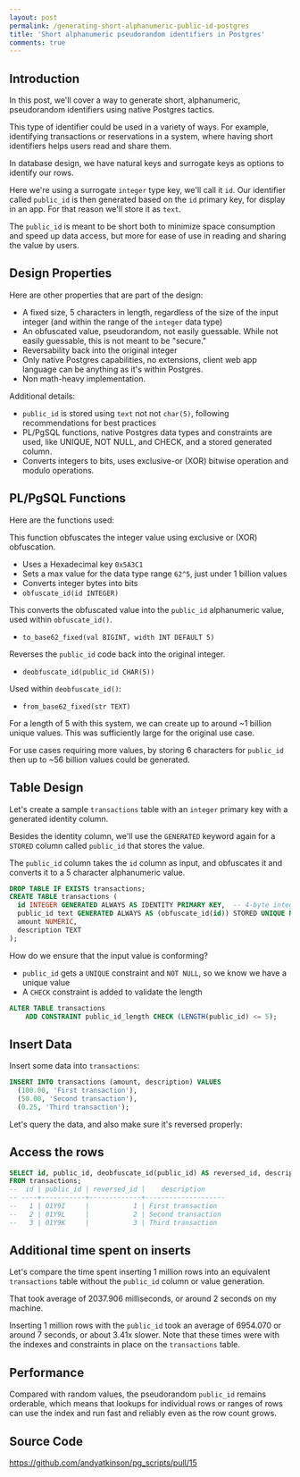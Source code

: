 ```yaml
---
layout: post
permalink: /generating-short-alphanumeric-public-id-postgres
title: 'Short alphanumeric pseudorandom identifiers in Postgres'
comments: true
---
```


## Introduction
In this post, we'll cover a way to generate short, alphanumeric, pseudorandom identifiers using native Postgres tactics.

This type of identifier could be used in a variety of ways. For example, identifying transactions or reservations in a system, where having short identifiers helps users read and share them.

In database design, we have natural keys and surrogate keys as options to identify our rows.

Here we're using a surrogate `integer` type key, we'll call it `id`. Our identifier called `public_id` is then generated based on the `id` primary key, for display in an app. For that reason we'll store it as `text`.

The `public_id` is meant to be short both to minimize space consumption and speed up data access, but more for ease of use in reading and sharing the value by users.

## Design Properties
Here are other properties that are part of the design:

- A fixed size, 5 characters in length, regardless of the size of the input integer (and within the range of the `integer` data type)
- An obfuscated value, pseudorandom, not easily guessable. While not easily guessable, this is not meant to be "secure."
- Reversability back into the original integer
- Only native Postgres capabilities, no extensions, client web app language can be anything as it's within Postgres.
- Non math-heavy implementation.

Additional details:
- `public_id` is stored using `text` not not `char(5)`, following recommendations for best practices
- PL/PgSQL functions, native Postgres data types and constraints are used, like UNIQUE, NOT NULL, and CHECK, and a stored generated column.
- Converts integers to bits, uses exclusive-or (XOR) bitwise operation and modulo operations.

## PL/PgSQL Functions
Here are the functions used:

This function obfuscates the integer value using exclusive or (XOR) obfuscation.
- Uses a Hexadecimal key `0x5A3C1`
- Sets a max value for the data type range `62^5`, just under 1 billion values
- Converts integer bytes into bits
- `obfuscate_id(id INTEGER)`

This converts the obfuscated value into the `public_id` alphanumeric value, used within `obfuscate_id()`.
- `to_base62_fixed(val BIGINT, width INT DEFAULT 5)`

Reverses the `public_id` code back into the original integer.
- `deobfuscate_id(public_id CHAR(5))`

Used within `deobfuscate_id()`:
- `from_base62_fixed(str TEXT)`

For a length of 5 with this system, we can create up to around ~1 billion unique values. This was sufficiently large for the original use case.

For use cases requiring more values, by storing 6 characters for `public_id` then up to ~56 billion values could be generated.



## Table Design
Let's create a sample `transactions` table with an `integer` primary key with a generated identity column.

Besides the identity column, we'll use the `GENERATED` keyword again for a `STORED` column called `public_id` that stores the value.

The `public_id` column takes the `id` column as input, and obfuscates it and converts it to a 5 character alphanumeric value.
```sql
DROP TABLE IF EXISTS transactions;
CREATE TABLE transactions (
  id INTEGER GENERATED ALWAYS AS IDENTITY PRIMARY KEY,  -- 4-byte integer ID
  public_id text GENERATED ALWAYS AS (obfuscate_id(id)) STORED UNIQUE NOT NULL, -- 5-character obfuscated Base62 value
  amount NUMERIC,
  description TEXT
);
```

How do we ensure that the input value is conforming?

- `public_id` gets a `UNIQUE` constraint and `NOT NULL`, so we know we have a unique value
- A `CHECK` constraint is added to validate the length

```sql
ALTER TABLE transactions
    ADD CONSTRAINT public_id_length CHECK (LENGTH(public_id) <= 5);
```

## Insert Data
Insert some data into `transactions`:
```sql
INSERT INTO transactions (amount, description) VALUES
  (100.00, 'First transaction'),
  (50.00, 'Second transaction'),
  (0.25, 'Third transaction');
```

Let's query the data, and also make sure it's reversed properly:

## Access the rows
```sql
SELECT id, public_id, deobfuscate_id(public_id) AS reversed_id, description
FROM transactions;
--  id | public_id | reversed_id |    description
-- ----+-----------+-------------+--------------------
--   1 | 01Y9I     |           1 | First transaction
--   2 | 01Y9L     |           2 | Second transaction
--   3 | 01Y9K     |           3 | Third transaction
```

## Additional time spent on inserts
Let's compare the time spent inserting 1 million rows into an equivalent `transactions` table without the `public_id` column or value generation.

That took average of 2037.906 milliseconds, or around 2 seconds on my machine.

Inserting 1 million rows with the `public_id` took an average of 6954.070 or around 7 seconds, or about 3.41x slower. Note that these times were with the indexes and constraints in place on the `transactions` table.

## Performance
Compared with random values, the pseudorandom `public_id` remains orderable, which means that lookups for individual rows or ranges of rows can use the index and run fast and reliably even as the row count grows.


## Source Code
<https://github.com/andyatkinson/pg_scripts/pull/15>
